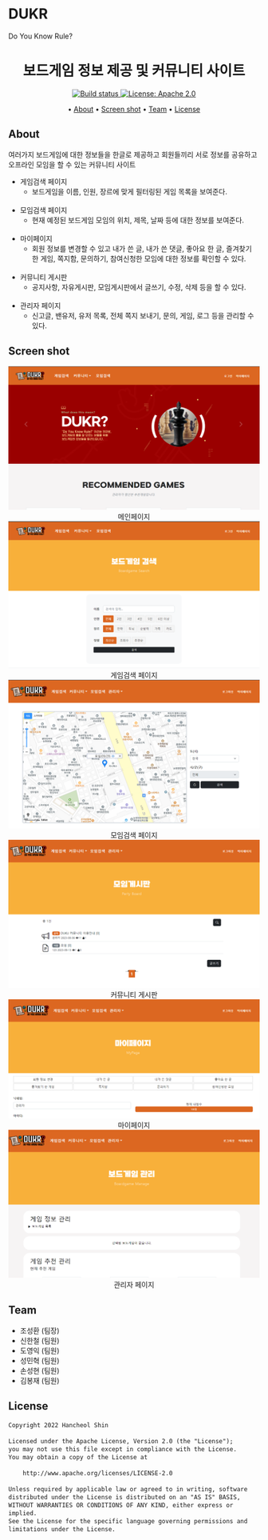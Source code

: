 # DUKR
Do You Know Rule?

<p>
    <h1 align="center">
            보드게임 정보 제공 및 커뮤니티 사이트
    </h1>
</p>

<p align="center">
    <a href="https://travis-ci.org/steverichey/google-play-badge-svg">
        <img src="https://travis-ci.org/steverichey/google-play-badge-svg.svg?branch=master" alt="Build status">
    </a>
    <a href="./license.md">
        <img src="https://img.shields.io/badge/license-Apache%202-blue" alt="License: Apache 2.0">
    </a>
</p>

<p align="center">
  • <a href="#about">About</a>
  • <a href="#screen-shot">Screen shot</a>
  • <a href="#Team">Team</a>
  • <a href="#license">License</a>
</p>


## About

여러가지 보드게임에 대한 정보들을 한글로 제공하고 회원들끼리 서로 정보를 공유하고 오프라인 모임을 할 수 있는 커뮤니티 사이트

- 게임검색 페이지
    - 보드게임을 이름, 인원, 장르에 맞게 필터링된 게임 목록을 보여준다.<br/><br/>
- 모임검색 페이지
    - 현재 예정된 보드게임 모임의 위치, 제목, 날짜 등에 대한 정보를 보여준다.<br/><br/>
- 마이페이지
    - 회원 정보를 변경할 수 있고 내가 쓴 글, 내가 쓴 댓글, 좋아요 한 글, 즐겨찾기 한 게임, 쪽지함, 문의하기, 참여신청한 모임에 대한 정보를 확인할 수 있다.<br/><br/>
- 커뮤니티 게시판
    - 공지사항, 자유게시판, 모임게시판에서 글쓰기, 수정, 삭제 등을 할 수 있다.<br/><br/>
- 관리자 페이지
    - 신고글, 밴유저, 유저 목록, 전체 쪽지 보내기, 문의, 게임, 로그 등을 관리할 수 있다.

## Screen shot
<p align="center">
        <img src="./screenshot/main.png" alt="main.png"><br>
        메인페이지<br>
        <img src="./screenshot/gamesearch.png" alt="gamesearch.png"><br>
        게임검색 페이지<br>
        <img src="./screenshot/partysearch.png" alt="partysearch.png"><br>
        모임검색 페이지<br>
        <img src="./screenshot/board.png" alt="board.png"><br>
        커뮤니티 게시판<br>
        <img src="./screenshot/mypage.png" alt="mypage.png"><br>
        마이페이지<br>
        <img src="./screenshot/manager.png" alt="manager.png"><br>
        관리자 페이지<br>
</p>

## Team

- 조성환 (팀장)
- 신한철 (팀원)
- 도영익 (팀원)
- 성민혁 (팀원)
- 손성현 (팀원)
- 김봉재 (팀원)

## License

```
Copyright 2022 Hancheol Shin

Licensed under the Apache License, Version 2.0 (the "License");
you may not use this file except in compliance with the License.
You may obtain a copy of the License at

    http://www.apache.org/licenses/LICENSE-2.0

Unless required by applicable law or agreed to in writing, software
distributed under the License is distributed on an "AS IS" BASIS,
WITHOUT WARRANTIES OR CONDITIONS OF ANY KIND, either express or implied.
See the License for the specific language governing permissions and
limitations under the License.
```
